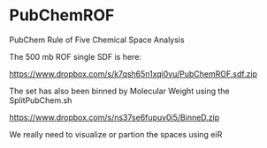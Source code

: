 PubChemROF
==========

PubChem Rule of Five Chemical Space Analysis


The 500 mb ROF single SDF is here:

https://www.dropbox.com/s/k7qsh65n1xqi0vu/PubChemROF.sdf.zip


The set has also been binned by Molecular Weight using the SplitPubChem.sh

https://www.dropbox.com/s/ns37se6fupuv0i5/BinneD.zip


We really need to visualize or partion the spaces using eiR
